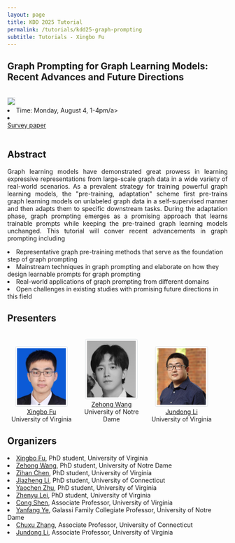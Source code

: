 ```yaml
---
layout: page
title: KDD 2025 Tutorial
permalink: /tutorials/kdd25-graph-prompting
subtitle: Tutorials - Xingbo Fu
---
```



## Graph Prompting for Graph Learning Models: Recent Advances and Future Directions
<br>
<img src="https://kdd2025.kdd.org/wp-content/uploads/2024/12/logo_to_KDD-2.png" style="padding: 0.00025rem; border: 0.001px solid #dee2e6; border-radius: 0.0025em; background-size: 0.002px; background-color: #fff"/>

<br>

<li><a>Time: Monday, August 4, 1-4pm/a></li>
<li><a href="https://arxiv.org/abs/2506.08326"><div class="report">Survey paper</div></a></li>

<br>



## Abstract
<p style="text-align: justify">
Graph learning models have demonstrated great prowess in learning expressive representations from large-scale graph data in a wide variety of real-world scenarios.
As a prevalent strategy for training powerful graph learning models, the "pre-training, adaptation" scheme first pre-trains graph learning models on unlabeled graph data in a self-supervised manner and then adapts them to specific downstream tasks.
During the adaptation phase, graph prompting emerges as a promising approach that learns trainable prompts while keeping the pre-trained graph learning models unchanged.
This tutorial will conver recent advancements in graph prompting including</p>
<li>Representative graph pre-training methods that serve as the foundation step of graph prompting</li>
<li>Mainstream techniques in graph prompting and elaborate on how they design learnable prompts for graph prompting</li>
<li>Real-world applications of graph prompting from different domains</li>
<li>Open challenges in existing studies with promising future directions in this field</li>

## Presenters

<br>


<div style="display: inline-block; width: 31%;">
  <div  align="center"> 
    <img src="Xingbo.png"  style="width: 7rem; padding: 0.2rem; border: 1px solid #dee2e6; border-radius: 0.25em; background-size: 2px; background-color: #fff">
  </div>
  <center>
  <a href="https://www.xingbofu.com/">Xingbo Fu</a><br>
  University of Virginia
  </center>
</div>

<div style="display: inline-block; width: 31%;">  
  <div  align="center"> 
    <img src="Zehong.jpg"  style="width: 7rem; padding: 0.2rem; border: 1px solid #dee2e6; border-radius: 0.25em; background-size: 2px; background-color: #fff">
  </div>
  <center>
  <a href="https://zehong-wang.github.io/">Zehong Wang</a><br>
    University of Notre Dame
  </center>
</div>

<div style="display: inline-block; width: 31%;">
  <div  align="center"> 
    <img src="Jundong.png"  style="width: 7rem; padding: 0.2rem; border: 1px solid #dee2e6; border-radius: 0.25em; background-size: 2px; background-color: #fff">
  </div>
  <center>
  <a href="https://jundongli.github.io/">Jundong Li</a><br>
  University of Virginia
  </center>
</div>


## Organizers

<li><a href="https://www.xingbofu.com/">Xingbo Fu</a>, PhD student, University of Virginia</li>
<li><a href="https://zehong-wang.github.io/">Zehong Wang</a>, PhD student, University of Notre Dame</li>
<li><a href="https://chen-1031.github.io/">Zihan Chen</a>, PhD student, University of Virginia</li>
<li><a href="https://www.linkedin.com/in/jiazheng-li-730169259/">Jiazheng Li</a>, PhD student, University of Connecticut</li>
<li><a href="https://www.ychzhu.com/">Yaochen Zhu</a>, PhD student, University of Virginia</li>
<li><a href="https://lzyfischer.github.io/">Zhenyu Lei</a>, PhD student, University of Virginia</li>
<li><a href="https://cshen317.github.io/">Cong Shen</a>, Associate Professor, University of Virginia</li>
<li><a href="http://yes-lab.org/">Yanfang Ye</a>, Galassi Family Collegiate Professor, University of Notre Dame</li>
<li><a href="https://chuxuzhang.github.io/">Chuxu Zhang</a>, Associate Professor, University of Connecticut</li>
<li><a href="https://jundongli.github.io/">Jundong Li</a>, Associate Professor, University of Virginia</li>
